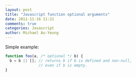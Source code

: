 ```yaml
---
layout: post
title: "Javascript function optional arguments"
date: 2011-11-16 11:21
comments: true
categories: Javascript
author: Michael Au-Yeung
---
```

Simple example: 
``` javascript 
function foo(a, /* optional */ b) { 
  b = b || []; // returns b if b is defined and non-null, 
               // even if b is empty.
} 
```
